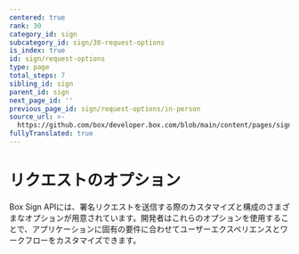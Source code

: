 ```yaml
---
centered: true
rank: 30
category_id: sign
subcategory_id: sign/30-request-options
is_index: true
id: sign/request-options
type: page
total_steps: 7
sibling_id: sign
parent_id: sign
next_page_id: ''
previous_page_id: sign/request-options/in-person
source_url: >-
  https://github.com/box/developer.box.com/blob/main/content/pages/sign/30-request-options/index.md
fullyTranslated: true
---
```

# リクエストのオプション

Box Sign APIには、署名リクエストを送信する際のカスタマイズと構成のさまざまなオプションが用意されています。開発者はこれらのオプションを使用することで、アプリケーションに固有の要件に合わせてユーザーエクスペリエンスとワークフローをカスタマイズできます。
